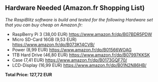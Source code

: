 ## Hardware Needed (Amazon.fr Shopping List)

*The RaspiBlitz software is build and tested for the following Hardware set that you can buy cheap on Amazon.fr:* 

* RaspBerry Pi 3 (38,00 EUR) https://www.amazon.fr/dp/B07BDR5PDW
* Micro SD-Card 16GB (9,53 EUR) https://www.amazon.fr/dp/B073K14CVB/
* Power (8,99 EUR) https://www.amazon.fr/dp/B01566WOAG
* 1TB Hard Drive (46,80 EUR) https://www.amazon.fr/dp/B07997KKSK
* Case (7,41 EUR) https://www.amazon.fr/dp/B0173GQF70/
* LCD-Display (16,99 EUR) https://www.amazon.fr/dp/B01N2N86HB/

**Total Price: 127,72 EUR**
